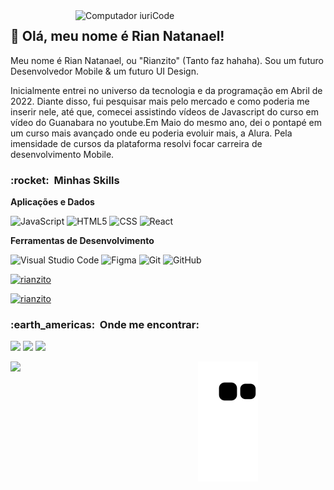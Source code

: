 <img src="https://raw.githubusercontent.com/MicaelliMedeiros/micaellimedeiros/master/image/computer-illustration.png" min-width="400px" max-width="400px" width="400px" align="right" alt="Computador iuriCode">

## 💜 Olá, meu nome é <strong>Rian Natanael!</strong>

Meu nome é Rian Natanael, ou "Rianzito" (Tanto faz hahaha). Sou um futuro Desenvolvedor Mobile & um futuro UI Design.

Inicialmente entrei no universo da tecnologia e da programação em Abril de 2022. Diante disso, fui pesquisar mais pelo mercado e como poderia me inserir nele, até que, comecei assistindo vídeos de Javascript do curso em vídeo do Guanabara no youtube.Em Maio do mesmo ano, dei o pontapé em um curso mais avançado onde eu poderia evoluir mais, a Alura. Pela imensidade de cursos da plataforma resolvi focar carreira de desenvolvimento Mobile.

<h3> :rocket: &nbsp;Minhas Skills </h3>

**Aplicações e Dados**

  ![JavaScript](https://img.shields.io/badge/-JavaScript-333333?style=flat&logo=javascript)
  ![HTML5](https://img.shields.io/badge/-HTML5-333333?style=flat&logo=HTML5)
  ![CSS](https://img.shields.io/badge/-CSS-333333?style=flat&logo=CSS3&logoColor=1572B6)
  ![React](https://img.shields.io/badge/-React-333333?style=flat&logo=react)
  
**Ferramentas de Desenvolvimento**

  ![Visual Studio Code](https://img.shields.io/badge/-Visual%20Studio%20Code-333333?style=flat&logo=visual-studio-code&logoColor=007ACC)
  ![Figma](https://img.shields.io/badge/-Figma-333333?style=flat&logo=figma&logoColor=007ACC)
  ![Git](https://img.shields.io/badge/-Git-333333?style=flat&logo=git)
  ![GitHub](https://img.shields.io/badge/-GitHub-333333?style=flat&logo=github)


[![rianzito](https://github-readme-stats.vercel.app/api?username=rianzito&theme=radical)](https://github.com/anuraghazra/github-readme-stats)

[![rianzito](https://github-readme-stats.vercel.app/api/top-langs/?username=rianzito&hide=html&layout=compact&theme=radical)](https://github.com/anuraghazra/github-readme-stats)

<h3> :earth_americas: &nbsp;Onde me encontrar: </h3> 

<p align="left">
  <a href="mailto:riaanatanael@gmail.com" alt="Gmail">
  <img src="https://img.shields.io/badge/-Gmail-FF0000?style=flat-square&labelColor=FF0000&logo=gmail&logoColor=white&link=mailto:riaanatanael@gmail.com" /></a>

  <a href="https://www.linkedin.com/in/rian-natanael/" alt="Linkedin">
  <img src="https://img.shields.io/badge/-Linkedin-0e76a8?style=flat-square&logo=Linkedin&logoColor=white&link=https://www.linkedin.com/in/rian-natanael/" /></a>

  <a href="https://wa.me/5583986273815" alt="WhatsApp">
  <img src="https://img.shields.io/badge/-WhatsApp-25d366?style=flat-square&labelColor=25d366&logo=whatsapp&logoColor=white&link=https://wa.me/5583986273815"/></a>
</p>  

<img align="left" width="300" src="https://i2.wp.com/allhtaccess.info/wp-content/uploads/2018/03/programming.gif?fit=1281%2C716&ssl=1" />

![Snake animation](https://github.com/rianzito/rianzito/blob/output/github-contribution-grid-snake.svg)

